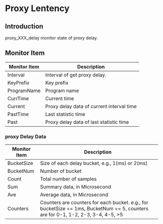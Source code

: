 # Proxy Lentency

## Introduction

proxy_XXX_delay monitor state of proxy delay.

## Monitor Item

| Monitor Item | Description                               |
| ------------ | ----------------------------------------- |
| Interval     | Interval of get proxy delay.              |
| KeyPrefix    | Key prefix                                |
| ProgramName  | Program name                              |
| CurrTime     | Current time                              |
| Current      | Proxy delay data of current interval time |
| PastTime     | Last statistic time                       |
| Past         | Proxy delay data of last statistic time   |

### proxy Delay Data

| Monitor Item | Description                                                  |
| ------------ | ------------------------------------------------------------ |
| BucketSize   | Size of each delay bucket, e.g., 1(ms) or 2(ms)              |
| BucketNum    | Number of bucket                                             |
| Count        | Total number of samples                                      |
| Sum          | Summary data, in Microsecond                                 |
| Ave          | Average data, in Microsecond                                 |
| Counters     | Counters are counters for each bucket. e.g., for bucketSize == 1ms, BucketNum == 5, counters are for 0-1, 1-2, 2-3, 3-4, 4-5, >5 |

